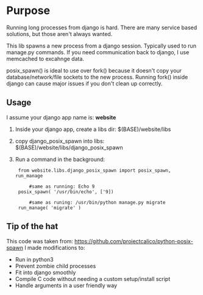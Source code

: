 # Purpose
Running long processes from django is hard.  There are many service based solutions, but those aren't always wanted.  

This lib spawns a new process from a django session.  Typically used to run manage.py commands.  If you need communication back to django, I use memcached to excahnge data.

posix_spawn() is ideal to use over fork() because it doesn't copy your database/network/file sockets to the new process.  Running fork() inside django can cause major issues if you don't clean up correctly.

## Usage

I assume your django app name is: **website**

1. Inside your django app, create a libs dir: $(BASE)/website/libs
2. copy django_posix_spawn into libs: $(BASE)/website/libs/django_posix_spawn
3. Run a command in the background:

		from website.libs.django_posix_spawn import posix_spawn, run_manage
		
			#same as running: Echo 9
		posix_spawn( '/usr/bin/echo', ['9]) 
		
			#same as runing: /usr/bin/python manage.py migrate
		run_manage( 'migrate' )
		

## Tip of the hat

This code was taken from: https://github.com/projectcalico/python-posix-spawn
I made modifications to:
 * Run in python3
 * Prevent zombie child processes
 * Fit into django smoothly
 * Compile C code without needing a custom setup/install script
 * Handle arguments in a user friendly way